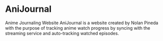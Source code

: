 # AniJournal
Anime Journaling Website
AniJournal is a website created by Nolan Pineda with the purpose of tracking anime watch progress by syncing with the streaming service and auto-tracking watched episodes.
